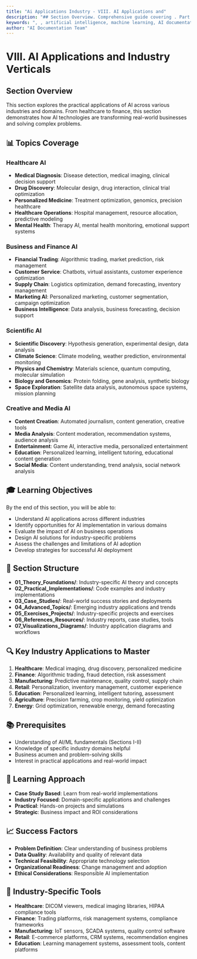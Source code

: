 ```yaml
---
title: "Ai Applications Industry - VIII. AI Applications and"
description: "## Section Overview. Comprehensive guide covering . Part of AI documentation system with 1500+ topics. artificial intelligence documentation"
keywords: ", , artificial intelligence, machine learning, AI documentation"
author: "AI Documentation Team"
---
```


# VIII. AI Applications and Industry Verticals

## Section Overview
This section explores the practical applications of AI across various industries and domains. From healthcare to finance, this section demonstrates how AI technologies are transforming real-world businesses and solving complex problems.

## 📊 Topics Coverage

### Healthcare AI
- **Medical Diagnosis**: Disease detection, medical imaging, clinical decision support
- **Drug Discovery**: Molecular design, drug interaction, clinical trial optimization
- **Personalized Medicine**: Treatment optimization, genomics, precision healthcare
- **Healthcare Operations**: Hospital management, resource allocation, predictive modeling
- **Mental Health**: Therapy AI, mental health monitoring, emotional support systems

### Business and Finance AI
- **Financial Trading**: Algorithmic trading, market prediction, risk management
- **Customer Service**: Chatbots, virtual assistants, customer experience optimization
- **Supply Chain**: Logistics optimization, demand forecasting, inventory management
- **Marketing AI**: Personalized marketing, customer segmentation, campaign optimization
- **Business Intelligence**: Data analysis, business forecasting, decision support

### Scientific AI
- **Scientific Discovery**: Hypothesis generation, experimental design, data analysis
- **Climate Science**: Climate modeling, weather prediction, environmental monitoring
- **Physics and Chemistry**: Materials science, quantum computing, molecular simulation
- **Biology and Genomics**: Protein folding, gene analysis, synthetic biology
- **Space Exploration**: Satellite data analysis, autonomous space systems, mission planning

### Creative and Media AI
- **Content Creation**: Automated journalism, content generation, creative tools
- **Media Analysis**: Content moderation, recommendation systems, audience analysis
- **Entertainment**: Game AI, interactive media, personalized entertainment
- **Education**: Personalized learning, intelligent tutoring, educational content generation
- **Social Media**: Content understanding, trend analysis, social network analysis

## 🎓 Learning Objectives

By the end of this section, you will be able to:
- Understand AI applications across different industries
- Identify opportunities for AI implementation in various domains
- Evaluate the impact of AI on business operations
- Design AI solutions for industry-specific problems
- Assess the challenges and limitations of AI adoption
- Develop strategies for successful AI deployment

## 📁 Section Structure

- **01_Theory_Foundations/**: Industry-specific AI theory and concepts
- **02_Practical_Implementations/**: Code examples and industry implementations
- **03_Case_Studies/**: Real-world success stories and deployments
- **04_Advanced_Topics/**: Emerging industry applications and trends
- **05_Exercises_Projects/**: Industry-specific projects and exercises
- **06_References_Resources/**: Industry reports, case studies, tools
- **07_Visualizations_Diagrams/**: Industry application diagrams and workflows

## 🔍 Key Industry Applications to Master
1. **Healthcare**: Medical imaging, drug discovery, personalized medicine
2. **Finance**: Algorithmic trading, fraud detection, risk assessment
3. **Manufacturing**: Predictive maintenance, quality control, supply chain
4. **Retail**: Personalization, inventory management, customer experience
5. **Education**: Personalized learning, intelligent tutoring, assessment
6. **Agriculture**: Precision farming, crop monitoring, yield optimization
7. **Energy**: Grid optimization, renewable energy, demand forecasting

## 📚 Prerequisites
- Understanding of AI/ML fundamentals (Sections I-II)
- Knowledge of specific industry domains helpful
- Business acumen and problem-solving skills
- Interest in practical applications and real-world impact

## 🎯 Learning Approach
- **Case Study Based**: Learn from real-world implementations
- **Industry Focused**: Domain-specific applications and challenges
- **Practical**: Hands-on projects and simulations
- **Strategic**: Business impact and ROI considerations

## 📈 Success Factors
- **Problem Definition**: Clear understanding of business problems
- **Data Quality**: Availability and quality of relevant data
- **Technical Feasibility**: Appropriate technology selection
- **Organizational Readiness**: Change management and adoption
- **Ethical Considerations**: Responsible AI implementation

## 🔧 Industry-Specific Tools
- **Healthcare**: DICOM viewers, medical imaging libraries, HIPAA compliance tools
- **Finance**: Trading platforms, risk management systems, compliance frameworks
- **Manufacturing**: IoT sensors, SCADA systems, quality control software
- **Retail**: E-commerce platforms, CRM systems, recommendation engines
- **Education**: Learning management systems, assessment tools, content platforms